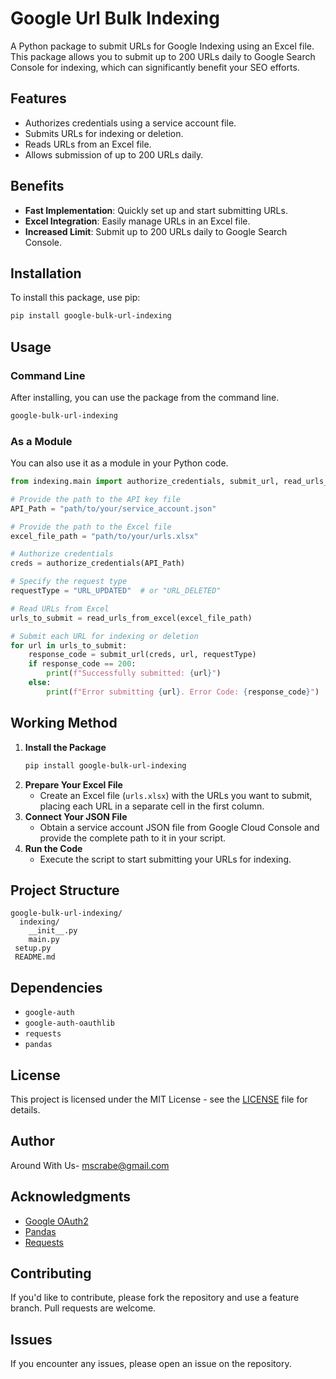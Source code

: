 
# Google Url Bulk Indexing

A Python package to submit URLs for Google Indexing using an Excel file. This package allows you to submit up to 200 URLs daily to Google Search Console for indexing, which can significantly benefit your SEO efforts.

## Features

- Authorizes credentials using a service account file.
- Submits URLs for indexing or deletion.
- Reads URLs from an Excel file.
- Allows submission of up to 200 URLs daily.

## Benefits

- **Fast Implementation**: Quickly set up and start submitting URLs.
- **Excel Integration**: Easily manage URLs in an Excel file.
- **Increased Limit**: Submit up to 200 URLs daily to Google Search Console.

## Installation

To install this package, use pip:

```sh
pip install google-bulk-url-indexing
```

## Usage

### Command Line

After installing, you can use the package from the command line.

```sh
google-bulk-url-indexing
```

### As a Module

You can also use it as a module in your Python code.

```python
from indexing.main import authorize_credentials, submit_url, read_urls_from_excel

# Provide the path to the API key file
API_Path = "path/to/your/service_account.json"

# Provide the path to the Excel file
excel_file_path = "path/to/your/urls.xlsx"

# Authorize credentials
creds = authorize_credentials(API_Path)

# Specify the request type
requestType = "URL_UPDATED"  # or "URL_DELETED"

# Read URLs from Excel
urls_to_submit = read_urls_from_excel(excel_file_path)

# Submit each URL for indexing or deletion
for url in urls_to_submit:
    response_code = submit_url(creds, url, requestType)
    if response_code == 200:
        print(f"Successfully submitted: {url}")
    else:
        print(f"Error submitting {url}. Error Code: {response_code}")

```

## Working Method

1. **Install the Package**
    ```sh
    pip install google-bulk-url-indexing
    ```
2. **Prepare Your Excel File**
    - Create an Excel file (`urls.xlsx`) with the URLs you want to submit, placing each URL in a separate cell in the first column.
3. **Connect Your JSON File**
    - Obtain a service account JSON file from Google Cloud Console and provide the complete path to it in your script.
4. **Run the Code**
    - Execute the script to start submitting your URLs for indexing.

## Project Structure

```
google-bulk-url-indexing/
  indexing/
    __init__.py
    main.py
 setup.py
 README.md

```

## Dependencies

- `google-auth`
- `google-auth-oauthlib`
- `requests`
- `pandas`

## License

This project is licensed under the MIT License - see the [LICENSE](LICENSE) file for details.

## Author

Around With Us- [mscrabe@gmail.com](mailto:mscrabe@gmail.com)

## Acknowledgments

- [Google OAuth2](https://google-auth.readthedocs.io/)
- [Pandas](https://pandas.pydata.org/)
- [Requests](https://docs.python-requests.org/)

## Contributing

If you'd like to contribute, please fork the repository and use a feature branch. Pull requests are welcome.

## Issues

If you encounter any issues, please open an issue on the repository.
